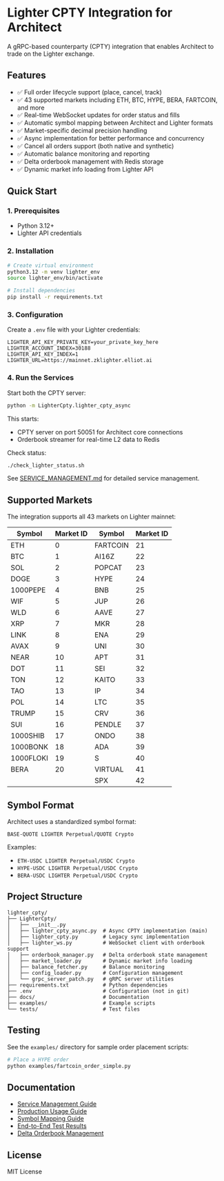 # Lighter CPTY Integration for Architect

A gRPC-based counterparty (CPTY) integration that enables Architect to trade on the Lighter exchange.

## Features

- ✅ Full order lifecycle support (place, cancel, track)
- ✅ 43 supported markets including ETH, BTC, HYPE, BERA, FARTCOIN, and more
- ✅ Real-time WebSocket updates for order status and fills
- ✅ Automatic symbol mapping between Architect and Lighter formats
- ✅ Market-specific decimal precision handling
- ✅ Async implementation for better performance and concurrency
- ✅ Cancel all orders support (both native and synthetic)
- ✅ Automatic balance monitoring and reporting
- ✅ Delta orderbook management with Redis storage
- ✅ Dynamic market info loading from Lighter API

## Quick Start

### 1. Prerequisites

- Python 3.12+
- Lighter API credentials

### 2. Installation

```bash
# Create virtual environment
python3.12 -m venv lighter_env
source lighter_env/bin/activate

# Install dependencies
pip install -r requirements.txt
```

### 3. Configuration

Create a `.env` file with your Lighter credentials:

```env
LIGHTER_API_KEY_PRIVATE_KEY=your_private_key_here
LIGHTER_ACCOUNT_INDEX=30188
LIGHTER_API_KEY_INDEX=1
LIGHTER_URL=https://mainnet.zklighter.elliot.ai
```

### 4. Run the Services

Start both the CPTY server:

```bash
python -m LighterCpty.lighter_cpty_async
```

This starts:
- CPTY server on port 50051 for Architect core connections
- Orderbook streamer for real-time L2 data to Redis

Check status:
```bash
./check_lighter_status.sh
```

See [SERVICE_MANAGEMENT.md](SERVICE_MANAGEMENT.md) for detailed service management.

## Supported Markets

The integration supports all 43 markets on Lighter mainnet:

| Symbol | Market ID | Symbol | Market ID |
|--------|-----------|--------|-----------|
| ETH | 0 | FARTCOIN | 21 |
| BTC | 1 | AI16Z | 22 |
| SOL | 2 | POPCAT | 23 |
| DOGE | 3 | HYPE | 24 |
| 1000PEPE | 4 | BNB | 25 |
| WIF | 5 | JUP | 26 |
| WLD | 6 | AAVE | 27 |
| XRP | 7 | MKR | 28 |
| LINK | 8 | ENA | 29 |
| AVAX | 9 | UNI | 30 |
| NEAR | 10 | APT | 31 |
| DOT | 11 | SEI | 32 |
| TON | 12 | KAITO | 33 |
| TAO | 13 | IP | 34 |
| POL | 14 | LTC | 35 |
| TRUMP | 15 | CRV | 36 |
| SUI | 16 | PENDLE | 37 |
| 1000SHIB | 17 | ONDO | 38 |
| 1000BONK | 18 | ADA | 39 |
| 1000FLOKI | 19 | S | 40 |
| BERA | 20 | VIRTUAL | 41 |
| | | SPX | 42 |

## Symbol Format

Architect uses a standardized symbol format:
```
BASE-QUOTE LIGHTER Perpetual/QUOTE Crypto
```

Examples:
- `ETH-USDC LIGHTER Perpetual/USDC Crypto`
- `HYPE-USDC LIGHTER Perpetual/USDC Crypto`
- `BERA-USDC LIGHTER Perpetual/USDC Crypto`

## Project Structure

```
lighter_cpty/
├── LighterCpty/
│   ├── __init__.py
│   ├── lighter_cpty_async.py  # Async CPTY implementation (main)
│   ├── lighter_cpty.py        # Legacy sync implementation
│   ├── lighter_ws.py          # WebSocket client with orderbook support
│   ├── orderbook_manager.py   # Delta orderbook state management
│   ├── market_loader.py       # Dynamic market info loading
│   ├── balance_fetcher.py     # Balance monitoring
│   ├── config_loader.py       # Configuration management
│   └── grpc_server_patch.py   # gRPC server utilities
├── requirements.txt           # Python dependencies
├── .env                       # Configuration (not in git)
├── docs/                      # Documentation
├── examples/                  # Example scripts
└── tests/                     # Test files
```

## Testing

See the `examples/` directory for sample order placement scripts:

```bash
# Place a HYPE order
python examples/fartcoin_order_simple.py
```

## Documentation

- [Service Management Guide](SERVICE_MANAGEMENT.md)
- [Production Usage Guide](docs/PRODUCTION_USAGE.md)
- [Symbol Mapping Guide](docs/SYMBOL_MAPPING_GUIDE.md)
- [End-to-End Test Results](docs/END_TO_END_TEST_RESULTS.md)
- [Delta Orderbook Management](docs/delta_orderbook_management.md)

## License

MIT License